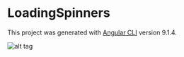 # LoadingSpinners

This project was generated with [Angular CLI](https://github.com/angular/angular-cli) version 9.1.4.

![alt tag](http://domain.com/path/to/img.png "Description goes here")
